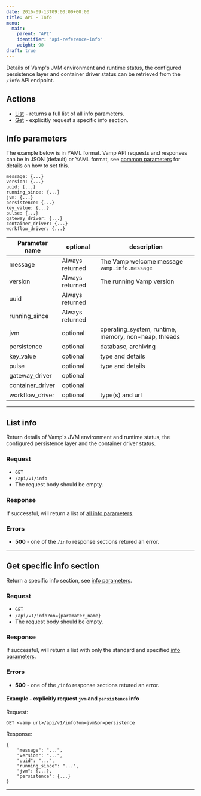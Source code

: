 ```yaml
---
date: 2016-09-13T09:00:00+00:00
title: API - Info
menu:
  main:
    parent: "API"
    identifier: "api-reference-info"
    weight: 90
draft: true
---
```


Details of Vamp's JVM environment and runtime status, the configured persistence layer and container driver status can be retrieved from the `/info` APi endpoint. 
	
## Actions
 
 * [List](/documentation/api/v9.9.9/api-info/#list-info) - returns a full list of all info parameters.
 * [Get](/documentation/api/v9.9.9/api-info/#get-specific-info-section) - explicitly request a specific info section.

## Info parameters
The example below is in YAML format. Vamp API requests and responses can be in JSON (default) or YAML format, see [common parameters](/documentation/api/v9.9.9/api-common-parameters) for details on how to set this. 

```
message: {...}
version: {...}
uuid: {...}
running_since: {...}
jvm: {...}
persistence: {...}
key_value: {...}
pulse: {...}
gateway_driver: {...}
container_driver: {...}
workflow_driver: {...}
```
 Parameter name        | optional | description          
 -----------------|-----------------|---
 message |  Always returned | The Vamp welcome message `vamp.info.message`
 version | Always returned | The running Vamp version
 uuid |   Always returned | 
 running_since | Always returned | 
 jvm | optional | operating_system, runtime, memory, non-heap, threads
 persistence | optional | database, archiving
 key_value | optional |  type and details
 pulse | optional | type and details
 gateway_driver | optional |  
 container_driver | optional |
 workflow_driver | optional | type(s) and url


------------------

## List info

Return details of Vamp's JVM environment and runtime status, the configured persistence layer and the container driver status. 

### Request

* `GET`
* `/api/v1/info`
* The request body should be empty.

### Response
If successful, will return a list of [all info parameters](/documentation/api/v9.9.9/api-info/#info-parameters).

### Errors
* **500** - one of the `/info` response sections retured an error.

------------------

## Get specific info section

Return a specific info section, see [info parameters](/documentation/api/v9.9.9/api-info/#info-parameters). 

### Request

* `GET` 
* `/api/v1/info?on={paramater_name}`
* The request body should be empty.

### Response
If successful, will return a list with only the standard and specified [info parameters](/documentation/api/v9.9.9/api-info/#info-parameters). 

### Errors
* **500** - one of the `/info` response sections retured an error.


#### Example - explicitly request `jvm` and `persistence` info
Request:

	GET <vamp url>/api/v1/info?on=jvm&on=persistence
	
Response:

```
{
    "message": "...",
    "version": "...",
    "uuid": "...",
    "running_since": "...",
    "jvm": {...},
    "persistence": {...}
}
```

------------------